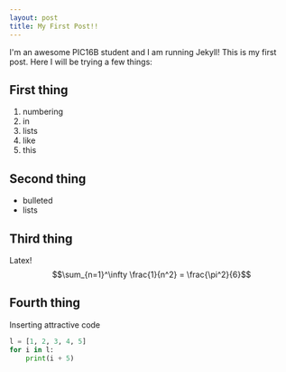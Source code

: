 ```yaml
---
layout: post
title: My First Post!! 
---
```


I'm an awesome PIC16B student and I am running Jekyll! 
This is my first post. Here I will be trying a few things:

## First thing
1. numbering
2. in
3. lists
4. like
5. this

## Second thing
- bulleted 
- lists

## Third thing
Latex!
$$\sum_{n=1}^\infty \frac{1}{n^2} = \frac{\pi^2}{6}$$

## Fourth thing
Inserting attractive code
```python
l = [1, 2, 3, 4, 5]
for i in l:
	print(i + 5)
```

